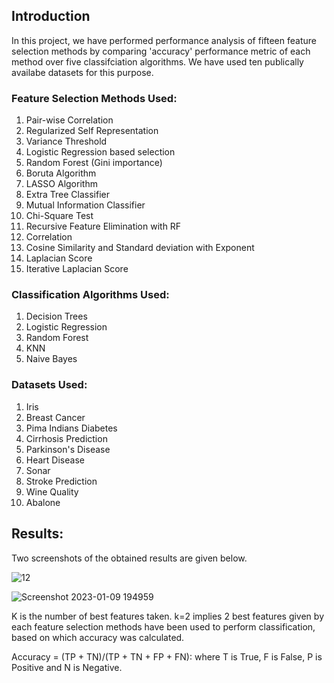 ## Introduction
In this project, we have performed performance analysis of fifteen feature selection methods by comparing 'accuracy' performance metric of each method over five classifciation algorithms.
We have used ten publically availabe datasets for this purpose.

### Feature Selection Methods Used:
1. Pair-wise Correlation
3. Regularized Self Representation
4. Variance Threshold
5. Logistic Regression based selection
6. Random Forest (Gini importance)
7. Boruta Algorithm
8. LASSO Algorithm
9. Extra Tree Classifier
10. Mutual Information Classifier
11. Chi-Square Test
12. Recursive Feature Elimination with RF
13. Correlation
14. Cosine Similarity and Standard deviation with Exponent
15. Laplacian Score
16. Iterative Laplacian Score

### Classification Algorithms Used:
1. Decision Trees
2. Logistic Regression
3. Random Forest
4. KNN
5. Naive Bayes

### Datasets Used:
1. Iris
2. Breast Cancer
3. Pima Indians Diabetes
4. Cirrhosis Prediction
5. Parkinson's Disease
6. Heart Disease
7. Sonar
8. Stroke Prediction
9. Wine Quality
10. Abalone

## Results:
Two screenshots of the obtained results are given below.

![12](https://user-images.githubusercontent.com/108113078/211331043-95bd275a-a2bf-4658-966a-c25df14eaeb7.png)

![Screenshot 2023-01-09 194959](https://user-images.githubusercontent.com/108113078/211331070-8726dd49-6bd4-49ff-810f-fbfc9624dc95.png)

K is the number of best features taken. k=2 implies 2 best features given by each feature selection methods have been used to perform classification, based on which accuracy was calculated.

Accuracy = (TP + TN)/(TP + TN + FP + FN): 
where T is True, F is False, P is Positive and N is Negative.
